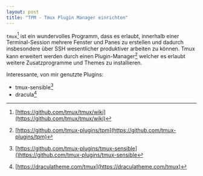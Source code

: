 ```yaml
---
layout: post
title: "TPM - Tmux Plugin Manager einrichten"
---
```


`tmux`[^1] ist ein wundervolles Programm, dass es erlaubt, innerhalb einer Terminal-Session mehrere Fenster und Panes zu erstellen und dadurch insbesondere über SSH wesentlicher produktiver arbeiten zu können. Tmux kann erweitert werden durch einen Plugin-Manager[^2] welcher es erlaubt weitere Zusatzprogramme und Themes zu installieren.

Interessante, von mir genutzte Plugins:

- tmux-sensible[^3]
- dracula[^4]

[^1]: [https://github.com/tmux/tmux/wiki](https://github.com/tmux/tmux/wiki)
[^2]: [https://github.com/tmux-plugins/tpm](https://github.com/tmux-plugins/tpm)
[^3]: [https://github.com/tmux-plugins/tmux-sensible]()https://github.com/tmux-plugins/tmux-sensible
[^4]: [https://draculatheme.com/tmux](https://draculatheme.com/tmux)